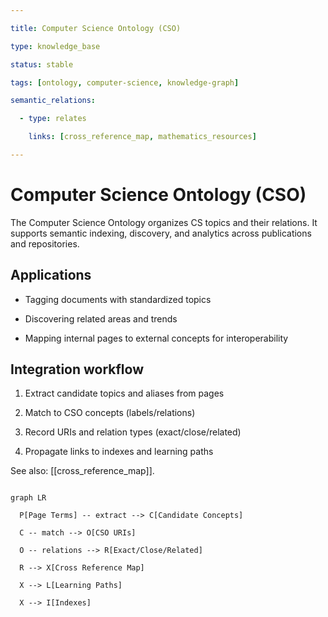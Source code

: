 ```yaml
---

title: Computer Science Ontology (CSO)

type: knowledge_base

status: stable

tags: [ontology, computer-science, knowledge-graph]

semantic_relations:

  - type: relates

    links: [cross_reference_map, mathematics_resources]

---
```


# Computer Science Ontology (CSO)

The Computer Science Ontology organizes CS topics and their relations. It supports semantic indexing, discovery, and analytics across publications and repositories.

## Applications

- Tagging documents with standardized topics

- Discovering related areas and trends

- Mapping internal pages to external concepts for interoperability

## Integration workflow

1. Extract candidate topics and aliases from pages

1. Match to CSO concepts (labels/relations)

1. Record URIs and relation types (exact/close/related)

1. Propagate links to indexes and learning paths

See also: [[cross_reference_map]].

```mermaid

graph LR

  P[Page Terms] -- extract --> C[Candidate Concepts]

  C -- match --> O[CSO URIs]

  O -- relations --> R[Exact/Close/Related]

  R --> X[Cross Reference Map]

  X --> L[Learning Paths]

  X --> I[Indexes]

```

